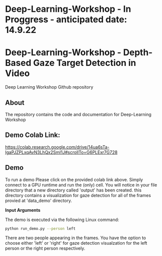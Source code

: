 # Deep-Learning-Workshop - In Proggress - anticipated date: 14.9.22

# Deep-Learning-Workshop - Depth-Based Gaze Target Detection in Video
Deep Learning Workshop Github repository

## About
The repository contains the code and documentation for Deep-Learning Workshop

## Demo Colab Link:
https://colab.research.google.com/drive/14ua6sTa-IgaPJZPLxqAvN3LhQx2SmI1J#scrollTo=G6PLExr7G728

## Demo
To run a demo Please click on the provided colab link above. Simply connect to a GPU runtime and run the (only) cell.
You will notice in your file directory that a new directory called 'output'  has been created. this directory contains a visualization for gaze detection for all of the frames provied at 'data_demo' directory.

**Input Arguments**

The demo is executed via the following Linux command:
```bash
python run_demo.py --person left
```
There are two people appearing in the frames. You have the option to choose either 'left' or 'right' for gaze detection visualzation for the left person or the right person respectively. 




